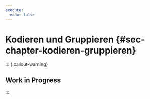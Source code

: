 ```yaml
---
execute: 
  echo: false
---
```


# Kodieren und Gruppieren {#sec-chapter-kodieren-gruppieren}


::: {.callout-warning}
## Work in Progress
:::